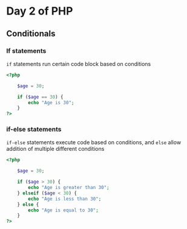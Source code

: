 # Day 2 of PHP

## Conditionals

### If statements

`if` statements run certain code block based on conditions

```php
<?php

    $age = 30;

    if ($age == 30) {
        echo "Age is 30";
    }
?>
```

### if-else statements

`if-else` statements execute code based on conditions, and `else` allow addition of multiple different conditions

```php
<?php

    $age = 30;

    if ($age > 30) {
        echo "Age is greater than 30";
    } elseif ($age < 30) {
        echo "Age is less than 30";
    } else {
        echo "Age is equal to 30";
    }
?>
```
